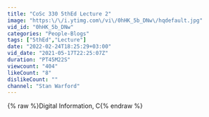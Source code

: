 ```yaml
---
title: "CoSc 330 5thEd Lecture 2"
image: "https:\/\/i.ytimg.com\/vi\/0hHK_5b_DNw\/hqdefault.jpg"
vid_id: "0hHK_5b_DNw"
categories: "People-Blogs"
tags: ["5thEd","Lecture"]
date: "2022-02-24T18:25:29+03:00"
vid_date: "2021-05-17T22:25:07Z"
duration: "PT45M22S"
viewcount: "404"
likeCount: "8"
dislikeCount: ""
channel: "Stan Warford"
---
```

{% raw %}Digital Information, C{% endraw %}
